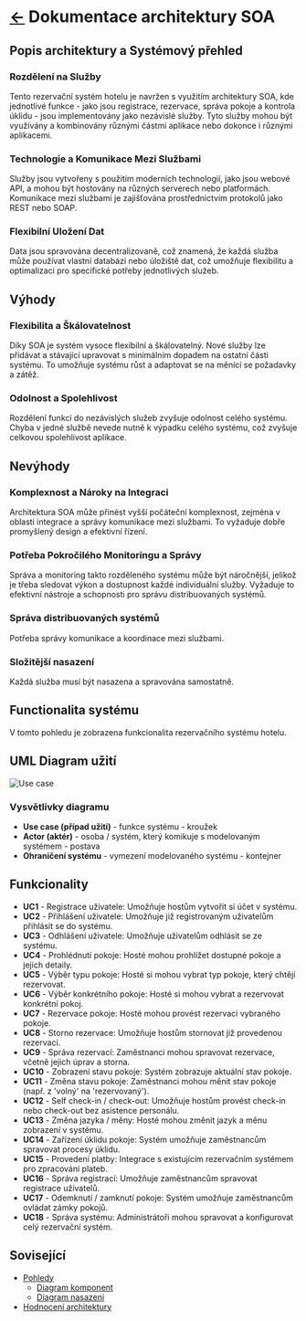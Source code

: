 # [<-](../../../README.md "Zpět na přehled systému") Dokumentace architektury SOA

## Popis architektury a Systémový přehled

### Rozdělení na Služby

Tento rezervační systém hotelu je navržen s využitím architektury SOA, kde jednotlivé funkce - jako jsou registrace, rezervace, správa pokoje a kontrola úklidu - jsou implementovány jako nezávislé služby. Tyto služby mohou být využívány a kombinovány různými částmi aplikace nebo dokonce i různými aplikacemi.

### Technologie a Komunikace Mezi Službami

Služby jsou vytvořeny s použitím moderních technologií, jako jsou webové API, a mohou být hostovány na různých serverech nebo platformách. Komunikace mezi službami je zajišťována prostřednictvím protokolů jako REST nebo SOAP.

### Flexibilní Uložení Dat

Data jsou spravována decentralizovaně, což znamená, že každá služba může používat vlastní databázi nebo úložiště dat, což umožňuje flexibilitu a optimalizaci pro specifické potřeby jednotlivých služeb.

## Výhody

### Flexibilita a Škálovatelnost

Díky SOA je systém vysoce flexibilní a škálovatelný. Nové služby lze přidávat a stávající upravovat s minimálním dopadem na ostatní části systému. To umožňuje systému růst a adaptovat se na měnící se požadavky a zátěž.

### Odolnost a Spolehlivost

Rozdělení funkcí do nezávislých služeb zvyšuje odolnost celého systému. Chyba v jedné službě nevede nutně k výpadku celého systému, což zvyšuje celkovou spolehlivost aplikace.

## Nevýhody

### Komplexnost a Nároky na Integraci

Architektura SOA může přinést vyšší počáteční komplexnost, zejména v oblasti integrace a správy komunikace mezi službami. To vyžaduje dobře promyšlený design a efektivní řízení.

### Potřeba Pokročilého Monitoringu a Správy

Správa a monitoring takto rozděleného systému může být náročnější, jelikož je třeba sledovat výkon a dostupnost každé individuální služby. Vyžaduje to efektivní nástroje a schopnosti pro správu distribuovaných systémů.

### Správa distribuovaných systémů

Potřeba správy komunikace a koordinace mezi službami.

### Složitější nasazení

Každá služba musí být nasazena a spravována samostatně.

## Functionalita systému

V tomto pohledu je zobrazena funkcionalita rezervačního systému hotelu.

## UML Diagram užití

![Use case](./assets/useCase_diagram.png "Diagram případu užití")

### Vysvětlivky diagramu

- **Use case (případ užití)** - funkce systému - kroužek
- **Actor (aktér)** - osoba / systém, který komikuje s modelovaným systémem - postava
- **Ohraničení systému** - vymezení modelovaného systému - kontejner

## Funkcionality

- **UC1** - Registrace uživatele: Umožňuje hostům vytvořit si účet v systému.
- **UC2** - Přihlášení uživatele: Umožňuje již registrovaným uživatelům přihlásit se do systému.
- **UC3** - Odhlášení uživatele: Umožňuje uživatelům odhlásit se ze systému.
- **UC4** - Prohlédnutí pokoje: Hosté mohou prohlížet dostupné pokoje a jejich detaily.
- **UC5** - Výběr typu pokoje: Hosté si mohou vybrat typ pokoje, který chtějí rezervovat.
- **UC6** - Výběr konkrétního pokoje: Hosté si mohou vybrat a rezervovat konkrétní pokoj.
- **UC7** - Rezervace pokoje: Hosté mohou provést rezervaci vybraného pokoje.
- **UC8** - Storno rezervace: Umožňuje hostům stornovat již provedenou rezervaci.
- **UC9** - Správa rezervací: Zaměstnanci mohou spravovat rezervace, včetně jejich úprav a storna.
- **UC10** - Zobrazení stavu pokoje: Systém zobrazuje aktuální stav pokoje.
- **UC11** - Změna stavu pokoje: Zaměstnanci mohou měnit stav pokoje (např. z 'volný' na 'rezervovaný').
- **UC12** - Self check-in / check-out: Umožňuje hostům provést check-in nebo check-out bez asistence personálu.
- **UC13** - Změna jazyka / měny: Hosté mohou změnit jazyk a měnu zobrazení v systému.
- **UC14** - Zařízení úklidu pokoje: Systém umožňuje zaměstnancům spravovat procesy úklidu.
- **UC15** - Provedení platby: Integrace s existujícím rezervačním systémem pro zpracování plateb.
- **UC16** - Správa registrací: Umožňuje zaměstnancům spravovat registrace uživatelů.
- **UC17** - Odemknutí / zamknutí pokoje: Systém umožňuje zaměstnancům ovládat zámky pokojů.
- **UC18** - Správa systému: Administrátoři mohou spravovat a konfigurovat celý rezervační systém.

## Sovisející

- [Pohledy](./views/README.md)
  - [Diagram komponent](./views/components/README.md)
  - [Diagram nasazeni](./views/deployment/README.md)
- [Hodnocení architektury](./evaluation/README.md)

